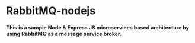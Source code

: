 # RabbitMQ-nodejs


#### This is a sample Node & Express JS microservices based architecture by using RabbitMQ as a message service broker.
